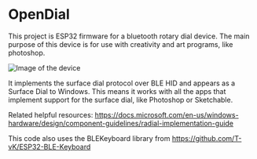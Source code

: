 # OpenDial

This project is ESP32 firmware for a bluetooth rotary dial device. The main purpose of this device is for use with creativity and art programs, like photoshop. 

![Image of the device](https://i.redd.it/zjgpwo4b77751.jpg)

It implements the surface dial protocol over BLE HID and appears as a Surface Dial to Windows. This means it works with all the apps that implement support for the surface dial, like Photoshop or Sketchable.


Related helpful resources:
https://docs.microsoft.com/en-us/windows-hardware/design/component-guidelines/radial-implementation-guide

This code also uses the BLEKeyboard library from https://github.com/T-vK/ESP32-BLE-Keyboard
